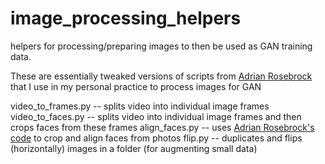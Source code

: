 # image_processing_helpers
helpers for processing/preparing images to then be used as GAN training data.

These are essentially tweaked versions of scripts from [Adrian Rosebrock](https://www.pyimagesearch.com/)
that I use in my personal practice to process images for GAN

video_to_frames.py -- splits video into individual image frames
video_to_faces.py -- splits video into individual image frames and then crops faces from these frames
align_faces.py -- uses [Adrian Rosebrock's code](https://www.pyimagesearch.com/2017/05/22/face-alignment-with-opencv-and-python/) to crop and align faces from photos
flip.py -- duplicates and flips (horizontally) images in a folder (for augmenting small data)
